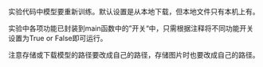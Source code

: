 实验代码中模型要重新训练。默认设置是从本地下载，但本地文件只有本机上有。

实验中各项功能已封装到main函数中的”开关“中，只需根据注释将不同功能开关设置为True or False即可运行。

注意存储或下载模型的路径要改成自己的路径，存储图片时也要改成自己的路径。
